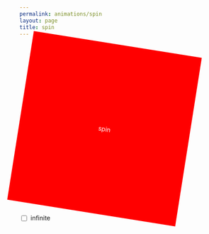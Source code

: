 ```yaml
---
permalink: animations/spin
layout: page
title: spin
---
```


<div class="spin-once" id="example">
    spin
</div>

<div style="display:flex; gap:5px;">
    <input type="checkbox" id="infinite">
    infinite
</div>

<style>
    /* spin.css */
    @keyframes spin {
        from {
            transform: rotate(0deg);
        }

        to {
            transform: rotate(360deg);
        }
    }

    .spin {
        animation: spin 2s linear infinite;
    }
    /* spin-once.css */
    .spin-once {
        animation: spin 2s linear;
    } 
    /* example */
    #example {
        display: flex;
        align-items: center;
        place-content: center;
        background-color: red;
        color: white;
        width: 40vw;
        max-width: 400px;
        height: 40vw;
        max-height: 400px;
    }
</style>

<script>
    infinite = document.getElementById("infinite")
    example = document.getElementById("example")
    infinite.addEventListener('change', ()=>{
        example.classList.toggle("spin")
        example.classList.toggle("spin-once")
    })
</script>